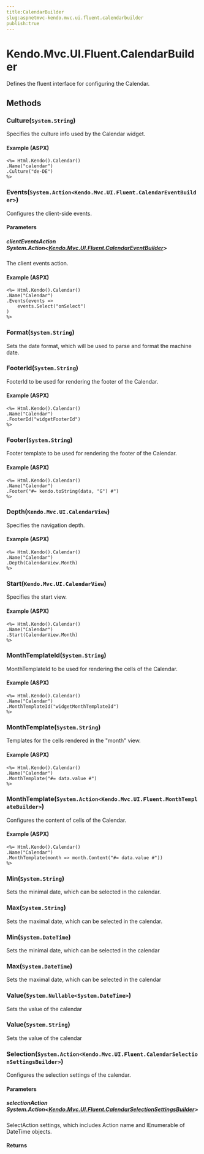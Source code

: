 ```yaml
---
title:CalendarBuilder
slug:aspnetmvc-kendo.mvc.ui.fluent.calendarbuilder
publish:true
---
```


# Kendo.Mvc.UI.Fluent.CalendarBuilder
Defines the fluent interface for configuring the Calendar.



## Methods

### Culture(`System.String`)
Specifies the culture info used by the Calendar widget.




#### Example (ASPX)
    <%= Html.Kendo().Calendar()
    .Name("calendar")
    .Culture("de-DE")
    %>


### Events(`System.Action<Kendo.Mvc.UI.Fluent.CalendarEventBuilder>`)
Configures the client-side events.


#### Parameters

##### clientEventsAction System.Action<[Kendo.Mvc.UI.Fluent.CalendarEventBuilder](/api/wrappers/aspnet-mvc/Kendo.Mvc.UI.Fluent/CalendarEventBuilder)>
The client events action.




#### Example (ASPX)
    <%= Html.Kendo().Calendar()
    .Name("Calendar")
    .Events(events =>
        events.Select("onSelect")
    )
    %>


### Format(`System.String`)
Sets the date format, which will be used to parse and format the machine date.





### FooterId(`System.String`)
FooterId to be used for rendering the footer of the Calendar.




#### Example (ASPX)
    <%= Html.Kendo().Calendar()
    .Name("Calendar")
    .FooterId("widgetFooterId")
    %>


### Footer(`System.String`)
Footer template to be used for rendering the footer of the Calendar.




#### Example (ASPX)
    <%= Html.Kendo().Calendar()
    .Name("Calendar")
    .Footer("#= kendo.toString(data, "G") #")
    %>


### Depth(`Kendo.Mvc.UI.CalendarView`)
Specifies the navigation depth.




#### Example (ASPX)
    <%= Html.Kendo().Calendar()
    .Name("Calendar")
    .Depth(CalendarView.Month)
    %>


### Start(`Kendo.Mvc.UI.CalendarView`)
Specifies the start view.




#### Example (ASPX)
    <%= Html.Kendo().Calendar()
    .Name("Calendar")
    .Start(CalendarView.Month)
    %>


### MonthTemplateId(`System.String`)
MonthTemplateId to be used for rendering the cells of the Calendar.




#### Example (ASPX)
    <%= Html.Kendo().Calendar()
    .Name("Calendar")
    .MonthTemplateId("widgetMonthTemplateId")
    %>


### MonthTemplate(`System.String`)
Templates for the cells rendered in the "month" view.




#### Example (ASPX)
    <%= Html.Kendo().Calendar()
    .Name("Calendar")
    .MonthTemplate("#= data.value #")
    %>


### MonthTemplate(`System.Action<Kendo.Mvc.UI.Fluent.MonthTemplateBuilder>`)
Configures the content of cells of the Calendar.




#### Example (ASPX)
    <%= Html.Kendo().Calendar()
    .Name("Calendar")
    .MonthTemplate(month => month.Content("#= data.value #"))
    %>


### Min(`System.String`)
Sets the minimal date, which can be selected in the calendar.





### Max(`System.String`)
Sets the maximal date, which can be selected in the calendar.





### Min(`System.DateTime`)
Sets the minimal date, which can be selected in the calendar





### Max(`System.DateTime`)
Sets the maximal date, which can be selected in the calendar





### Value(`System.Nullable<System.DateTime>`)
Sets the value of the calendar





### Value(`System.String`)
Sets the value of the calendar





### Selection(`System.Action<Kendo.Mvc.UI.Fluent.CalendarSelectionSettingsBuilder>`)
Configures the selection settings of the calendar.


#### Parameters

##### selectionAction System.Action<[Kendo.Mvc.UI.Fluent.CalendarSelectionSettingsBuilder](/api/wrappers/aspnet-mvc/Kendo.Mvc.UI.Fluent/CalendarSelectionSettingsBuilder)>
SelectAction settings, which includes Action name and IEnumerable of DateTime objects.



#### Returns






